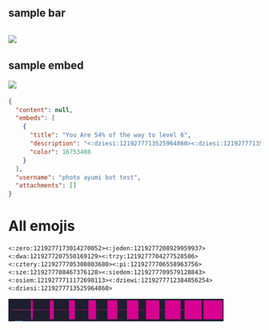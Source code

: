 ## sample bar
```<:dziesi:1219277713525964860><:dziesi:1219277713525964860><:dziesi:1219277713525964860><:dziesi:1219277713525964860><:dziesi:1219277713525964860><:cztery:1219277705300803680><:zero:1219277173014270052><:zero:1219277173014270052><:zero:1219277173014270052><:zero:1219277173014270052>
```
<img src="Pasted image 20240318134737.png">

## sample embed
<img src="Pasted image 20240318134754.png">

```json
{
  "content": null,
  "embeds": [
    {
      "title": "You Are 54% of the way to level 6",
      "description": "<:dziesi:1219277713525964860><:dziesi:1219277713525964860><:dziesi:1219277713525964860><:dziesi:1219277713525964860><:dziesi:1219277713525964860><:cztery:1219277705300803680><:zero:1219277173014270052><:zero:1219277173014270052><:zero:1219277173014270052><:zero:1219277173014270052>\n\n**45**/83 xp",
      "color": 16753408
    }
  ],
  "username": "photo ayumi bot test",
  "attachments": []
}
```

# All emojis


```
<:zero:1219277173014270052><:jeden:1219277208929959937><:dwa:1219277207550169129><:trzy:1219277704277528586><:cztery:1219277705300803680><:pi:1219277706558963756><:sze:1219277708467376128><:siedem:1219277709579128843><:osiem:1219277711172698113><:dziewi:1219277712384856254><:dziesi:1219277713525964860>
```

<img src="images/Pasted image 20240318135051.png">